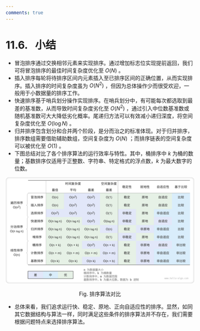```yaml
---
comments: true
---
```


# 11.6. &nbsp; 小结

- 冒泡排序通过交换相邻元素来实现排序。通过增加标志位实现提前返回，我们可将冒泡排序的最佳时间复杂度优化至 $O(N)$ 。
- 插入排序每轮将待排序区间内元素插入至已排序区间的正确位置，从而实现排序。插入排序的时间复杂度虽为 $O(N^2)$ ，但因为总体操作少而很受欢迎，一般用于小数据量的排序工作。
- 快速排序基于哨兵划分操作实现排序。在哨兵划分中，有可能每次都选取到最差的基准数，从而导致时间复杂度劣化至 $O(N^2)$ ，通过引入中位数基准数或随机基准数可大大降低劣化概率。尾递归方法可以有效减小递归深度，将空间复杂度优化至 $O(\log N)$ 。
- 归并排序包含划分和合并两个阶段，是分而治之的标准体现。对于归并排序，排序数组需要借助辅助数组，空间复杂度为 $O(N)$ ；而排序链表的空间复杂度可以被优化至 $O(1)$ 。
- 下图总结对比了各个排序算法的运行效率与特性。其中，桶排序中 $k$ 为桶的数量；基数排序仅适用于正整数、字符串、特定格式的浮点数，$k$ 为最大数字的位数。

![排序算法对比](summary.assets/sorting_algorithms_comparison.png)

<p align="center"> Fig. 排序算法对比 </p>

- 总体来看，我们追求运行快、稳定、原地、正向自适应性的排序。显然，如同其它数据结构与算法一样，同时满足这些条件的排序算法并不存在，我们需要根据问题特点来选择排序算法。
